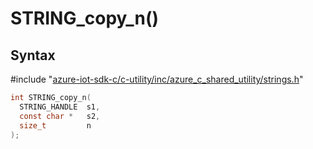 # STRING_copy_n()

## Syntax

\#include "[azure-iot-sdk-c/c-utility/inc/azure_c_shared_utility/strings.h](../iot-c-ref-strings-h.md)"  
```C
int STRING_copy_n(
  STRING_HANDLE  s1,
  const char *   s2,
  size_t         n
);
```

